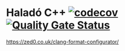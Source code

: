 # Haladó C++ [![codecov](https://codecov.io/gh/Petrosz007/halado_cpp/branch/main/graph/badge.svg?token=5WL3WOWD5D)](https://codecov.io/gh/Petrosz007/halado_cpp) [![Quality Gate Status](https://sonarcloud.io/api/project_badges/measure?project=Petrosz007_halado_cpp&metric=alert_status)](https://sonarcloud.io/summary/new_code?id=Petrosz007_halado_cpp)

https://zed0.co.uk/clang-format-configurator/
